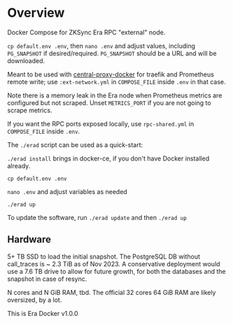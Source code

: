 # Overview

Docker Compose for ZKSync Era RPC "external" node.

`cp default.env .env`, then `nano .env` and adjust values, including `PG_SNAPSHOT` if desired/required. `PG_SNAPSHOT`
should be a URL and will be downloaded.

Meant to be used with [central-proxy-docker](https://github.com/CryptoManufaktur-io/central-proxy-docker) for traefik
and Prometheus remote write; use `:ext-network.yml` in `COMPOSE_FILE` inside `.env` in that case.

Note there is a memory leak in the Era node when Prometheus metrics are configured but not scraped. Unset
`METRICS_PORT` if you are not going to scrape metrics.

If you want the RPC ports exposed locally, use `rpc-shared.yml` in `COMPOSE_FILE` inside `.env`.

The `./erad` script can be used as a quick-start:

`./erad install` brings in docker-ce, if you don't have Docker installed already.

`cp default.env .env`

`nano .env` and adjust variables as needed

`./erad up`

To update the software, run `./erad update` and then `./erad up`

## Hardware

5+ TB SSD to load the initial snapshot. The PostgreSQL DB without call_traces is ~ 2.3 TiB as of Nov 2023.
A conservative deployment would use a 7.6 TB drive to allow for future growth, for both the databases and the snapshot
in case of resync.

N cores and N GiB RAM, tbd. The official 32 cores 64 GiB RAM are likely oversized, by a lot.

This is Era Docker v1.0.0
